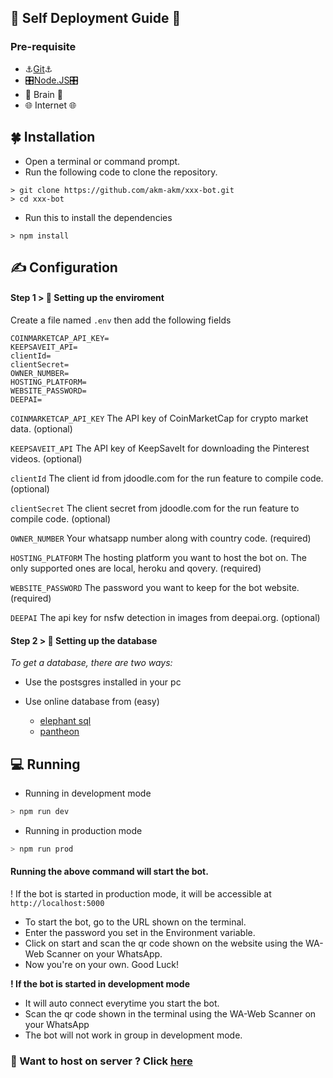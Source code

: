 ## 🤖️ Self Deployment Guide 🤖️


### Pre-requisite
- ⚓[Git](https://git-scm.com/)⚓
- 🎛️[Node.JS](https://nodejs.org/en/)🎛️
- 🧠️ Brain 🧠️
- 🌐️ Internet 🌐️️


## 🍀 Installation

- Open a terminal or command prompt.
- Run the following code to clone the repository.

```SH
> git clone https://github.com/akm-akm/xxx-bot.git
> cd xxx-bot
```

- Run this to install the dependencies

```SH
> npm install
```

## ✍ Configuration

#### Step 1 > 🚂 Setting up the enviroment

 Create a file named `.env` then add the following fields

```env
COINMARKETCAP_API_KEY=
KEEPSAVEIT_API=
clientId=
clientSecret=
OWNER_NUMBER=
HOSTING_PLATFORM=
WEBSITE_PASSWORD=
DEEPAI=
```

`COINMARKETCAP_API_KEY` The API key of CoinMarketCap for crypto market data. (optional)

`KEEPSAVEIT_API` The API key of KeepSaveIt for downloading the Pinterest videos. (optional)

`clientId` The client id from jdoodle.com for the run feature to compile code. (optional)

`clientSecret` The client secret from jdoodle.com for the run feature to compile code. (optional)

`OWNER_NUMBER` Your whatsapp number along with country code. (required)

`HOSTING_PLATFORM` The hosting platform you want to host the bot on. The only supported ones are local, heroku and qovery. (required)

`WEBSITE_PASSWORD` The password you want to keep for the bot website. (required)

`DEEPAI` The api key for nsfw detection in images from deepai.org. (optional)


#### Step 2 > 💾 Setting up the database

*To get a database, there are two ways:*

- Use the postsgres installed in your pc

- Use online database from (easy)
  - [elephant sql](https://customer.elephantsql.com/signup)
  - [pantheon](https://pantheon.io/register)


## 💻 Running

- Running in development mode

```sh
> npm run dev
```

- Running in production mode

```sh
> npm run prod
```

#### Running the above command will start the bot.

! If the bot is started in production mode, it will be accessible at `http://localhost:5000`

- To start the bot, go to the URL shown on the terminal.
- Enter the password you set in the Environment variable.
- Click on start and scan the qr code shown on the website using the WA-Web Scanner on your WhatsApp.
- Now you're on your own. Good Luck!

**! If the bot is started in development mode**

- It will auto connect everytime you start the bot.
- Scan the qr code shown in the terminal using the WA-Web Scanner on your WhatsApp
- The bot will not work in group in development mode.




###  🔗 Want to host on server ? Click [here](/heroku-hosting.md)